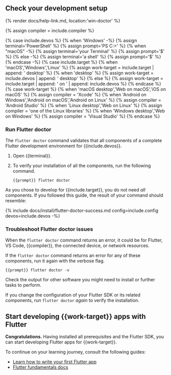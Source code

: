 
## Check your development setup

{% render docs/help-link.md, location:'win-doctor' %}

{% assign compiler = include.compiler %}

{% case include.devos %}
{% when 'Windows' -%}
   {% assign terminal='PowerShell' %}
   {% assign prompt='PS C:\>' %}
{% when "macOS" -%}
   {% assign terminal='your Terminal' %}
   {% assign prompt='$' %}
{% else -%}
   {% assign terminal='a shell' %}
   {% assign prompt='$' %}
{% endcase -%}
{% case include.target %}
{% when 'macOS','Windows','Linux' %}
{% assign work-target = include.target | append: ' desktop' %}
{% when 'desktop' %}
{% assign work-target = include.devos | append: ' desktop' %}
{% else %}
{% assign work-target = include.target | append: ' on ' | append: include.devos %}
{% endcase %}
{% case work-target %}
{% when 'macOS desktop','Web on macOS','iOS on macOS' %}
{% assign compiler = 'Xcode' %}
{% when 'Android on Windows','Android on macOS','Android on Linux' %}
{% assign compiler = 'Android Studio' %}
{% when 'Linux desktop','Web on Linux' %}
{% assign compiler = 'one of the Linux libraries' %}
{% when 'Windows desktop','Web on Windows' %}
{% assign compiler = 'Visual Studio' %}
{% endcase %}

### Run Flutter doctor

The `flutter doctor` command validates that all components of a
complete Flutter development environment for {{include.devos}}.

1. Open {{terminal}}.

1. To verify your installation of all the components,
   run the following command.

   ```console
   {{prompt}} flutter doctor
   ```

As you chose to develop for {{include.target}},
you do not need _all_ components.
If you followed this guide, the result of your command should resemble:

{% include docs/install/flutter-doctor-success.md config=include.config devos=include.devos -%}

### Troubleshoot Flutter doctor issues

When the `flutter doctor` command returns an error, it could be for Flutter,
VS Code, {{compiler}}, the connected device, or network resources.

If the `flutter doctor` command returns an error for any of these components,
run it again with the verbose flag.

```console
{{prompt}} flutter doctor -v
```

Check the output for other software you might need to install
or further tasks to perform.

If you change the configuration of your Flutter SDK or its related components,
run `flutter doctor` _again_ to verify the installation.

## Start developing {{work-target}} apps with Flutter

**Congratulations.**
Having installed all prerequisites and the Flutter SDK,
you can start developing Flutter apps for {{work-target}}.

To continue on your learning journey, consult the following guides:

- [Learn how to write your first Flutter app][codelab]
- [Flutter fundamentals docs][fundamentals]

[codelab]: /get-started/codelab/
[fundamentals]: /get-started/fundamentals/
